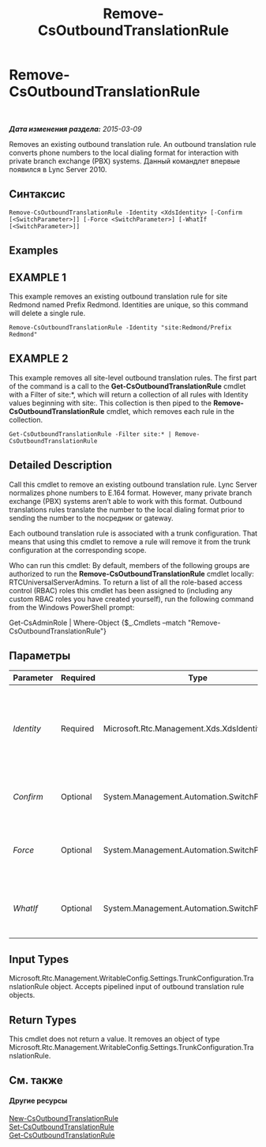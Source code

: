 ﻿---
title: Remove-CsOutboundTranslationRule
TOCTitle: Remove-CsOutboundTranslationRule
ms:assetid: 73e0bd0d-2458-464a-9e6e-1868143aadc8
ms:mtpsurl: https://technet.microsoft.com/ru-ru/library/Gg398556(v=OCS.15)
ms:contentKeyID: 49310176
ms.date: 05/19/2016
mtps_version: v=OCS.15
ms.translationtype: HT
---

# Remove-CsOutboundTranslationRule

 

_**Дата изменения раздела:** 2015-03-09_

Removes an existing outbound translation rule. An outbound translation rule converts phone numbers to the local dialing format for interaction with private branch exchange (PBX) systems. Данный командлет впервые появился в Lync Server 2010.

## Синтаксис

    Remove-CsOutboundTranslationRule -Identity <XdsIdentity> [-Confirm [<SwitchParameter>]] [-Force <SwitchParameter>] [-WhatIf [<SwitchParameter>]]

## Examples

## EXAMPLE 1

This example removes an existing outbound translation rule for site Redmond named Prefix Redmond. Identities are unique, so this command will delete a single rule.

    Remove-CsOutboundTranslationRule -Identity "site:Redmond/Prefix Redmond"

## EXAMPLE 2

This example removes all site-level outbound translation rules. The first part of the command is a call to the **Get-CsOutboundTranslationRule** cmdlet with a Filter of site:\*, which will return a collection of all rules with Identity values beginning with site:. This collection is then piped to the **Remove-CsOutboundTranslationRule** cmdlet, which removes each rule in the collection.

    Get-CsOutboundTranslationRule -Filter site:* | Remove-CsOutboundTranslationRule

## Detailed Description

Call this cmdlet to remove an existing outbound translation rule. Lync Server normalizes phone numbers to E.164 format. However, many private branch exchange (PBX) systems aren’t able to work with this format. Outbound translations rules translate the number to the local dialing format prior to sending the number to the посредник or gateway.

Each outbound translation rule is associated with a trunk configuration. That means that using this cmdlet to remove a rule will remove it from the trunk configuration at the corresponding scope.

Who can run this cmdlet: By default, members of the following groups are authorized to run the **Remove-CsOutboundTranslationRule** cmdlet locally: RTCUniversalServerAdmins. To return a list of all the role-based access control (RBAC) roles this cmdlet has been assigned to (including any custom RBAC roles you have created yourself), run the following command from the Windows PowerShell prompt:

Get-CsAdminRole | Where-Object {$\_.Cmdlets –match "Remove-CsOutboundTranslationRule"}

## Параметры


<table>
<colgroup>
<col style="width: 25%" />
<col style="width: 25%" />
<col style="width: 25%" />
<col style="width: 25%" />
</colgroup>
<thead>
<tr class="header">
<th>Parameter</th>
<th>Required</th>
<th>Type</th>
<th>Description</th>
</tr>
</thead>
<tbody>
<tr class="odd">
<td><p><em>Identity</em></p></td>
<td><p>Required</p></td>
<td><p>Microsoft.Rtc.Management.Xds.XdsIdentity</p></td>
<td><p>The unique identifier of the outbound translation rule you want to remove. The Identity consists of the scope followed by a unique name within each scope. For example, site:Redmond/OutboundRule1.</p></td>
</tr>
<tr class="even">
<td><p><em>Confirm</em></p></td>
<td><p>Optional</p></td>
<td><p>System.Management.Automation.SwitchParameter</p></td>
<td><p>Запрашивает подтверждение перед выполнением команды.</p></td>
</tr>
<tr class="odd">
<td><p><em>Force</em></p></td>
<td><p>Optional</p></td>
<td><p>System.Management.Automation.SwitchParameter</p></td>
<td><p>Suppresses any confirmation prompts that would otherwise be displayed before making changes.</p></td>
</tr>
<tr class="even">
<td><p><em>WhatIf</em></p></td>
<td><p>Optional</p></td>
<td><p>System.Management.Automation.SwitchParameter</p></td>
<td><p>Описывает, что произойдет при выполнении команды без реального выполнения команды.</p></td>
</tr>
</tbody>
</table>


## Input Types

Microsoft.Rtc.Management.WritableConfig.Settings.TrunkConfiguration.TranslationRule object. Accepts pipelined input of outbound translation rule objects.

## Return Types

This cmdlet does not return a value. It removes an object of type Microsoft.Rtc.Management.WritableConfig.Settings.TrunkConfiguration.TranslationRule.

## См. также

#### Другие ресурсы

[New-CsOutboundTranslationRule](new-csoutboundtranslationrule.md)  
[Set-CsOutboundTranslationRule](set-csoutboundtranslationrule.md)  
[Get-CsOutboundTranslationRule](get-csoutboundtranslationrule.md)

